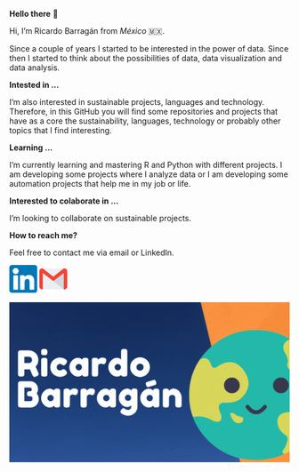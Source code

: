 **Hello there** 👋 

Hi, I’m Ricardo Barragán from *México* 🇲🇽.

Since a couple of years I started to be interested in the power of data. Since then I started to think about the possibilities of data, data visualization and data analysis. 

**Intested in ...**

I’m also interested in sustainable projects, languages and technology. Therefore, in this GitHub you will find some repositories and projects that have as a core the sustainability, languages, technology or probably other topics that I find interesting. 

**Learning ...**

I’m currently learning and mastering R and Python with different projects. I am developing some projects where I analyze data or I am developing some automation projects that help me in my job or life.

**Interested to colaborate in ...**

I’m looking to collaborate on sustainable projects.


**How to reach me?** 

Feel free to contact me via email or LinkedIn.

[<img src="174857.png" width = "50" >](https://www.linkedin.com/in/ricardodavidbarraganmartinez/) [<img src="732200.png" width = "50" >](mailto:barragan.martinez.ricardo@gmail.com)

<img src="R-2.gif" width = "700">



<!---
Ricardo-BarMa/Ricardo-BarMa is a ✨ special ✨ repository because its `README.md` (this file) appears on your GitHub profile.
You can click the Preview link to take a look at your changes.
--->
